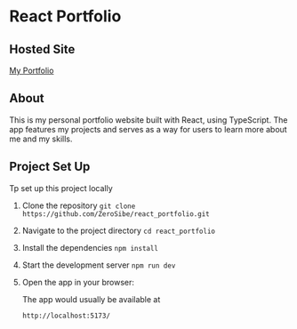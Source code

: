 # React Portfolio

## Hosted Site

[My Portfolio](https://tami-k.netlify.app)

## About

This is my personal portfolio website built with React, using TypeScript. The app features my projects and serves as a way for users to learn more about me and my skills.

## Project Set Up

Tp set up this project locally

1. Clone the repository
   `git clone https://github.com/ZeroSibe/react_portfolio.git`

2. Navigate to the project directory
   `cd react_portfolio`

3. Install the dependencies
   `npm install`

4. Start the development server
   `npm run dev`

5. Open the app in your browser:

   The app would usually be available at

   `http://localhost:5173/`
